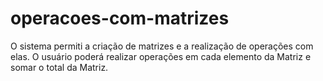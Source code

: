 # operacoes-com-matrizes
 O sistema permiti a criação de matrizes e a realização de operações com elas. O usuário poderá realizar operações em cada elemento da Matriz e somar o total da Matriz.
